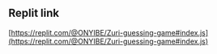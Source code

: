 ## Replit link

[https://replit.com/@ONYIBE/Zuri-guessing-game#index.js](https://replit.com/@ONYIBE/Zuri-guessing-game#index.js)
